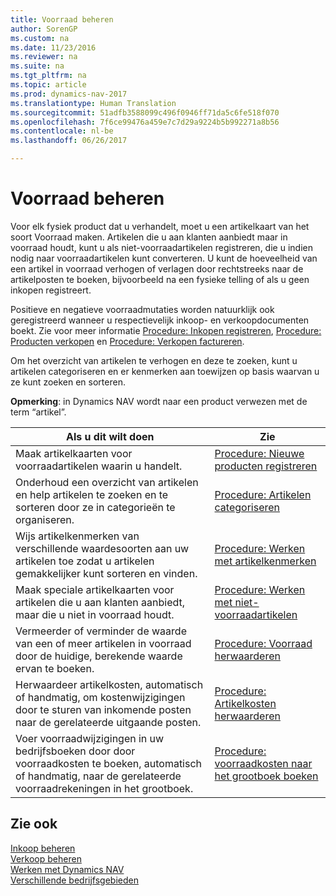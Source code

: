 ```yaml
---
title: Voorraad beheren
author: SorenGP
ms.custom: na
ms.date: 11/23/2016
ms.reviewer: na
ms.suite: na
ms.tgt_pltfrm: na
ms.topic: article
ms.prod: dynamics-nav-2017
ms.translationtype: Human Translation
ms.sourcegitcommit: 51adfb3588099c496f0946ff71da5c6fe518f070
ms.openlocfilehash: 7f6ce99476a459e7c7d29a9224b5b992271a8b56
ms.contentlocale: nl-be
ms.lasthandoff: 06/26/2017

---
```


# <a name="manage-inventory"></a>Voorraad beheren
Voor elk fysiek product dat u verhandelt, moet u een artikelkaart van het soort Voorraad maken. Artikelen die u aan klanten aanbiedt maar in voorraad houdt, kunt u als niet-voorraadartikelen registreren, die u indien nodig naar voorraadartikelen kunt converteren. U kunt de hoeveelheid van een artikel in voorraad verhogen of verlagen door rechtstreeks naar de artikelposten te boeken, bijvoorbeeld na een fysieke telling of als u geen inkopen registreert.

Positieve en negatieve voorraadmutaties worden natuurklijk ook geregistreerd wanneer u respectievelijk inkoop- en verkoopdocumenten boekt. Zie voor meer informatie [Procedure: Inkopen registreren](purchasing-how-record-purchases.md), [Procedure: Producten verkopen](sales-how-sell-products.md) en [Procedure: Verkopen factureren](sales-how-invoice-sales.md).

Om het overzicht van artikelen te verhogen en deze te zoeken, kunt u artikelen categoriseren en er kenmerken aan toewijzen op basis waarvan u ze kunt zoeken en sorteren.   

**Opmerking**: in Dynamics NAV wordt naar een product verwezen met de term “artikel”.

|Als u dit wilt doen |Zie |
|---|----|
|Maak artikelkaarten voor voorraadartikelen waarin u handelt.|[Procedure: Nieuwe producten registreren](inventory-how-register-new-products.md)|
|Onderhoud een overzicht van artikelen en help artikelen te zoeken en te sorteren door ze in categorieën te organiseren.|[Procedure: Artikelen categoriseren](inventory-how-categorize-items.md)|  
|Wijs artikelkenmerken van verschillende waardesoorten aan uw artikelen toe zodat u artikelen gemakkelijker kunt sorteren en vinden.|[Procedure: Werken met artikelkenmerken](inventory-how-work-item-attributes.md)|
|Maak speciale artikelkaarten voor artikelen die u aan klanten aanbiedt, maar die u niet in voorraad houdt.|[Procedure: Werken met niet-voorraadartikelen](inventory-how-work-nonstock-items.md)|
|Vermeerder of verminder de waarde van een of meer artikelen in voorraad door de huidige, berekende waarde ervan te boeken.|[Procedure: Voorraad herwaarderen](inventory-how-revalue-inventory.md)|
|Herwaardeer artikelkosten, automatisch of handmatig, om kostenwijzigingen door te sturen van inkomende posten naar de gerelateerde uitgaande posten.|[Procedure: Artikelkosten herwaarderen](inventory-how-adjust-item-costs.md)|
|Voer voorraadwijzigingen in uw bedrijfsboeken door door voorraadkosten te boeken, automatisch of handmatig, naar de gerelateerde voorraadrekeningen in het grootboek.|[Procedure: voorraadkosten naar het grootboek boeken](inventory-how-post-inventory-cost-gl.md)|

## <a name="see-also"></a>Zie ook  
[Inkoop beheren](purchasing-manage-purchasing.md)  
[Verkoop beheren](sales-manage-sales.md)  
[Werken met Dynamics NAV](ui-work-product.md)  
[Verschillende bedrijfsgebieden](ui-across-business-areas.md)


